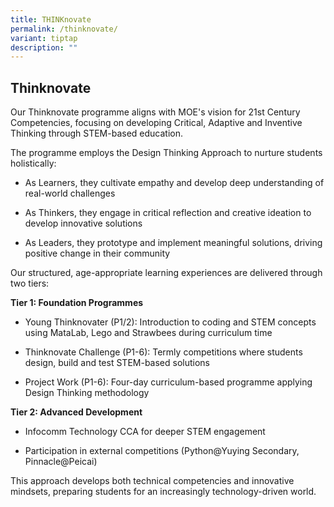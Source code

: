 ```yaml
---
title: THINKnovate
permalink: /thinknovate/
variant: tiptap
description: ""
---
```

<h2><strong>Thinknovate</strong></h2>
<p>Our Thinknovate programme aligns with MOE's vision for 21st Century Competencies,
focusing on developing Critical, Adaptive and Inventive Thinking through
STEM-based education.</p>
<p>The programme employs the Design Thinking Approach to nurture students
holistically:</p>
<ul data-tight="true" class="tight">
<li>
<p>As&nbsp;Learners, they cultivate empathy and develop deep understanding
of real-world challenges</p>
</li>
<li>
<p>As&nbsp;Thinkers, they engage in critical reflection and creative ideation
to develop innovative solutions</p>
</li>
<li>
<p>As&nbsp;Leaders, they prototype and implement meaningful solutions, driving
positive change in their community</p>
<p></p>
</li>
</ul>
<p>Our structured, age-appropriate learning experiences are delivered through
two tiers:</p>
<p><strong>Tier 1: Foundation Programmes</strong>
</p>
<ul data-tight="true" class="tight">
<li>
<p>Young Thinknovater (P1/2): Introduction to coding and STEM concepts using
MataLab, Lego and Strawbees during curriculum time</p>
</li>
<li>
<p>Thinknovate Challenge (P1-6): Termly competitions where students design,
build and test STEM-based solutions</p>
</li>
<li>
<p>Project Work (P1-6): Four-day curriculum-based programme applying Design
Thinking methodology</p>
</li>
</ul>
<p><strong>Tier 2: Advanced Development</strong>
</p>
<ul data-tight="true" class="tight">
<li>
<p>Infocomm Technology CCA for deeper STEM engagement</p>
</li>
<li>
<p>Participation in external competitions (Python@Yuying Secondary, Pinnacle@Peicai)</p>
</li>
</ul>
<p>This approach develops both technical competencies and innovative mindsets,
preparing students for an increasingly technology-driven world.</p>
<p></p>